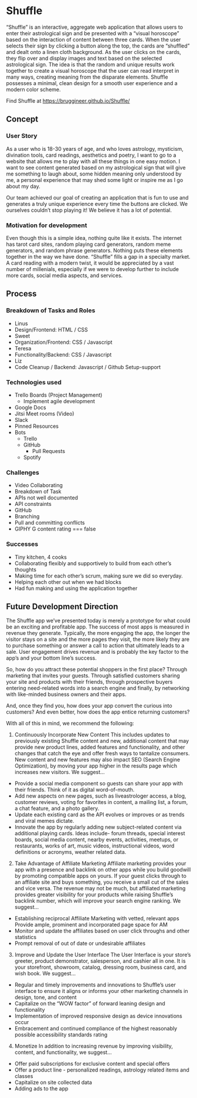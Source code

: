 # Shuffle
 
“Shuffle” is an interactive, aggregate web application that allows users to enter their astrological sign and be presented with a “visual horoscope” based on the interaction of content between three cards. When the user selects their sign by clicking a button along the top, the cards are “shuffled” and dealt onto a linen cloth background. As the user clicks on the cards, they flip over and display images and text based on the selected astrological sign. The idea is that the random and unique results work together to create a visual horoscope that the user can read interpret in many ways, creating meaning from the disparate elements. Shuffle possesses a minimal, clean design for a smooth user experience and a modern color scheme.

Find Shuffle at https://bruggineer.github.io/Shuffle/
 
## Concept
 
### User Story
As a user who is 18-30 years of age, and who loves astrology, mysticism, divination tools, card readings, aesthetics and poetry, I want to go to a website that allows me to play with all these things in one easy motion. I want to see content generated based on my astrological sign that will give me something to laugh about, some hidden meaning only understood by me, a personal experience that may shed some light or inspire me as I go about my day.  
 
Our team achieved our goal of creating an application that is fun to use and generates a truly unique experience every time the buttons are clicked. We ourselves couldn’t stop playing it! We believe it has a lot of potential. 
 
### Motivation for development  
Even though this is a simple idea, nothing quite like it exists. The internet has tarot card sites, random playing card generators, random meme generators, and random phrase generators. Nothing puts these elements together in the way we have done. “Shuffle” fills a gap in a specialty market. A card reading with a modern twist, it would be appreciated by a vast number of millenials, especially if we were to develop further to include more cards, social media aspects, and services.
 
## Process
 
### Breakdown of Tasks and Roles
- Linus
- Design/Frontend: HTML / CSS
- Sweet
- Organization/Frontend: CSS / Javascript
- Teresa
- Functionality/Backend: CSS / Javascript
- Liz
- Code Cleanup / Backend: Javascript / Github Setup-support
 
 
### Technologies used
- Trello Boards (Project Management)
    - Implement agile development
- Google Docs
- Jitsi Meet rooms (Video)
- Slack
- Pinned Resources
- Bots
    - Trello
    - GitHub
        - Pull Requests
    - Spotify
 
### Challenges
- Video Collaborating
- Breakdown of Task 
- APIs not well documented
- API constraints
- GitHub
- Branching    
- Pull and committing conflicts
- GIPHY G content rating === false
 
### Successes
- Tiny kitchen, 4 cooks
- Collaborating flexibly and supportively to build from each other’s thoughts
- Making time for each other’s scrum, making sure we did so everyday.
- Helping each other out when we had blocks
- Had fun making and using the application together
 
 
## Future Development Direction
The Shuffle app we’ve presented today is merely a prototype for what could be an exciting and profitable app. The success of most apps is measured in revenue they generate. Typically, the more engaging the app, the longer the visitor stays on a site and the more pages they visit, the more likely they are to purchase something or answer a call to action that ultimately leads to a sale. User engagement drives revenue and is probably the key factor to the app’s and your bottom line’s success.  
 
So, how do you attract these potential shoppers in the first place?  Through marketing that invites your guests. Through satisfied customers sharing your site and products with their friends, through prospective buyers entering need-related words into a search engine and finally, by networking with like-minded business owners and their apps. 
 
And, once they find you, how does your app convert the curious into customers? And even better, how does the app entice returning customers?
 
With all of this in mind, we recommend the following:
 
1. Continuously Incorporate New Content
    This includes updates to previously existing Shuffle content and new, additional content that may provide new product lines, added features and functionality, and other changes that catch the eye and offer fresh ways to tantalize consumers. New content and new features may also impact SEO (Search Engine Optimization), by moving your app higher in the results page which increases new visitors. 
    We suggest…
- Provide a social media component so guests can share your app with their friends. Think of it as digital word-of-mouth.
- Add new aspects on new pages, such as liveastrologer access, a blog, customer reviews, voting for favorites in content, a mailing list, a forum, a chat feature, and a photo gallery.
- Update each existing card as the API evolves or improves or as trends and viral memes dictate.
- Innovate the app by regularly adding new subject-related content via additional playing cards. Ideas include- forum threads, special interest boards, social media content, nearby events, activities, meetups, or restaurants, works of art, music videos, instructional videos, word definitions or acronyms, weather related data.
 
2. Take Advantage of Affiliate Marketing 
    Affiliate marketing provides your app with a presence and backlink on other apps while you build goodwill by promoting compatible apps on yours. If your guest clicks through to an affiliate site and buys something, you receive a small cut of the sales and vice versa. The revenue may not be much, but affiliated marketing provides greater visibility for your products while raising Shuffle’s backlink number, which will improve your search engine ranking.
    We suggest…
- Establishing reciprocal Affiliate Marketing with vetted, relevant apps
Provide ample, prominent and incorporated page space for AM 
- Monitor and update the affiliates based on user click throughs and other statistics
- Prompt removal of out of date or undesirable affiliates
 
3. Improve and Update the User Interface
    The User Interface is your store’s greeter, product demonstrator, salesperson, and cashier all in one. It is your storefront, showroom, catalog, dressing room, business card, and wish book. 
    We suggest…
- Regular and timely improvements and innovations to Shuffle’s user interface to ensure it aligns or informs your other marketing channels in design, tone, and content
- Capitalize on the “WOW factor” of forward leaning design and functionality
- Implementation of improved responsive design as device innovations occur 
- Embracement and continued compliance of the highest reasonably possible accessibility standards rating
 
4. Monetize
In addition to increasing revenue by improving visibility, content, and functionality, we suggest…
 
- Offer paid subscriptions for exclusive content and special offers
- Offer a product line - personalized readings, astrology related items and classes
- Capitalize on site collected data 
- Adding ads to the app
